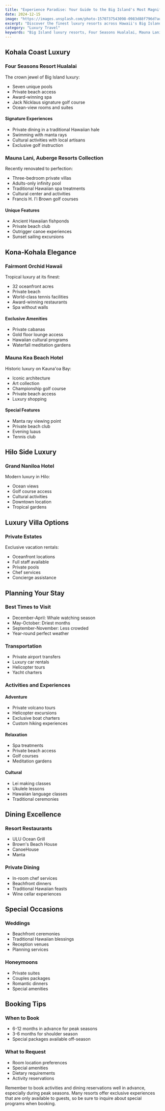 ```yaml
---
title: "Experience Paradise: Your Guide to the Big Island's Most Magnificent Resorts"
date: 2024-12-15
image: "https://images.unsplash.com/photo-1570737543098-0983d88f796d?auto=format&fit=crop&w=1200&q=80"
excerpt: "Discover the finest luxury resorts across Hawaii's Big Island, from the sunny Kohala Coast to the lush Hilo side. Your complete guide to experiencing the island's most extraordinary accommodations."
category: "Luxury Travel"
keywords: "Big Island luxury resorts, Four Seasons Hualalai, Mauna Lani resort, Fairmont Orchid Hawaii, Mauna Kea Beach Hotel, Hawaii luxury hotels, Kohala Coast resorts"
---
```


## Kohala Coast Luxury

### Four Seasons Resort Hualalai
The crown jewel of Big Island luxury:
- Seven unique pools
- Private beach access
- Award-winning spa
- Jack Nicklaus signature golf course
- Ocean-view rooms and suites

#### Signature Experiences
- Private dining in a traditional Hawaiian hale
- Swimming with manta rays
- Cultural activities with local artisans
- Exclusive golf instruction

### Mauna Lani, Auberge Resorts Collection
Recently renovated to perfection:
- Three-bedroom private villas
- Adults-only infinity pool
- Traditional Hawaiian spa treatments
- Cultural center and activities
- Francis H. I'i Brown golf courses

#### Unique Features
- Ancient Hawaiian fishponds
- Private beach club
- Outrigger canoe experiences
- Sunset sailing excursions

## Kona-Kohala Elegance

### Fairmont Orchid Hawaii
Tropical luxury at its finest:
- 32 oceanfront acres
- Private beach
- World-class tennis facilities
- Award-winning restaurants
- Spa without walls

#### Exclusive Amenities
- Private cabanas
- Gold floor lounge access
- Hawaiian cultural programs
- Waterfall meditation gardens

### Mauna Kea Beach Hotel
Historic luxury on Kauna'oa Bay:
- Iconic architecture
- Art collection
- Championship golf course
- Private beach access
- Luxury shopping

#### Special Features
- Manta ray viewing point
- Private beach club
- Evening luaus
- Tennis club

## Hilo Side Luxury

### Grand Naniloa Hotel
Modern luxury in Hilo:
- Ocean views
- Golf course access
- Cultural activities
- Downtown location
- Tropical gardens

## Luxury Villa Options

### Private Estates
Exclusive vacation rentals:
- Oceanfront locations
- Full staff available
- Private pools
- Chef services
- Concierge assistance

## Planning Your Stay

### Best Times to Visit
- December-April: Whale watching season
- May-October: Driest months
- September-November: Less crowded
- Year-round perfect weather

### Transportation
- Private airport transfers
- Luxury car rentals
- Helicopter tours
- Yacht charters

### Activities and Experiences

#### Adventure
- Private volcano tours
- Helicopter excursions
- Exclusive boat charters
- Custom hiking experiences

#### Relaxation
- Spa treatments
- Private beach access
- Golf courses
- Meditation gardens

#### Cultural
- Lei making classes
- Ukulele lessons
- Hawaiian language classes
- Traditional ceremonies

## Dining Excellence

### Resort Restaurants
- ULU Ocean Grill
- Brown's Beach House
- CanoeHouse
- Manta

### Private Dining
- In-room chef services
- Beachfront dinners
- Traditional Hawaiian feasts
- Wine cellar experiences

## Special Occasions

### Weddings
- Beachfront ceremonies
- Traditional Hawaiian blessings
- Reception venues
- Planning services

### Honeymoons
- Private suites
- Couples packages
- Romantic dinners
- Special amenities

## Booking Tips

### When to Book
- 6-12 months in advance for peak seasons
- 3-6 months for shoulder season
- Special packages available off-season

### What to Request
- Room location preferences
- Special amenities
- Dietary requirements
- Activity reservations

Remember to book activities and dining reservations well in advance, especially during peak seasons. Many resorts offer exclusive experiences that are only available to guests, so be sure to inquire about special programs when booking.